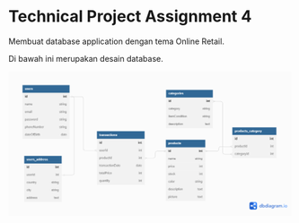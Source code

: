 # **Technical Project Assignment 4**

  Membuat database application dengan tema Online Retail.

  Di bawah ini merupakan desain database.

  ![Git Status](./Skilvul-Online-Retail-(ERD).png)